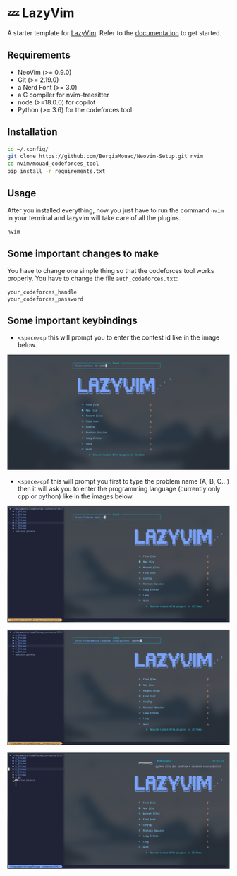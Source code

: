 # 💤 LazyVim

A starter template for [LazyVim](https://github.com/LazyVim/LazyVim).
Refer to the [documentation](https://lazyvim.github.io/installation) to get started.

## Requirements

- NeoVim (>= 0.9.0)
- Git (>= 2.19.0)
- a Nerd Font (>= 3.0)
- a C compiler for nvim-treesitter
- node (>=18.0.0) for copilot
- Python (>= 3.6) for the codeforces tool

## Installation

```bash 
cd ~/.config/
git clone https://github.com/BerqiaMouad/Neovim-Setup.git nvim
cd nvim/mouad_codeforces_tool
pip install -r requirements.txt
```

## Usage

After you installed everything, now you just have to run the command `nvim` in your terminal and lazyvim will take care of all the plugins.

```bash
nvim
```

## Some important changes to make

You have to change one simple thing so that the codeforces tool works properly. You have to change the file `auth_codeforces.txt`:

```
your_codeforces_handle
your_codeforces_password
```

## Some important keybindings

- `<space>cp` this will prompt you to enter the contest id like in the image below. 

![Create Contest](images/create_contest.png)

- `<space>cpf` this will prompt you first to type the problem name (A, B, C...) then it will ask you to enter the programming language (currently only cpp or python) like in the images below.

![Create Problem (Problem Name)](images/create_problem1.png)

![Create Problem (Programming Language)](images/create_problem2.png)

![Create Problem (Result)](images/create_problem3.png)

